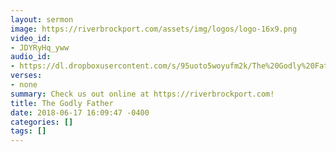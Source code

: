 ```yaml
---
layout: sermon
image: https://riverbrockport.com/assets/img/logos/logo-16x9.png
video_id:
- JDYRyHq_yww
audio_id:
- https://dl.dropboxusercontent.com/s/95uoto5woyufm2k/The%20Godly%20Father.mp3?dl=0
verses:
- none
summary: Check us out online at https://riverbrockport.com!
title: The Godly Father
date: 2018-06-17 16:09:47 -0400
categories: []
tags: []
---
```

